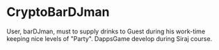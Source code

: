# CryptoBarDJman
User, barDJman, must to supply drinks to Guest during his work-time keeping nice levels of "Party".  DappsGame develop during Siraj course. 
